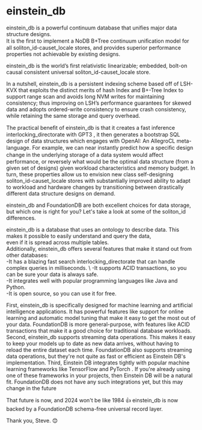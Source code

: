 # einstein_db

einstein_db is a powerful continuum database that unifies major data structure designs. \
It is the first to implement a NoDB B+Tree continuum uniﬁcation model for all soliton_id-causet_locale stores, and provides superior performance properties not achievable by existing designs.

einstein_db is the world’s first relativistic linearizable; embedded, bolt-on causal consistent universal soliton_id-causet_locale store.

In a nutshell, einstein_db is a persistent indexing scheme based off of LSH-KVX that exploits the distinct merits of hash Index and B+-Tree Index to support range scan and avoids long NVM writes for maintaining consistency; thus improving on LSH’s performance guarantees for skewed data and adopts ordered-write consistency to ensure crash consistency, while retaining the same storage and query overhead.

The practical beneﬁt of einstein_db is that it creates a fast inference interlocking_directorate with GPT3 , it then generates a bootstrap SQL design of data structures which engages with OpenAI: An AllegroCL meta-language. For example, we can near instantly predict how a speciﬁc de­sign change in the underlying storage of a data system would aﬀect performance, or reversely what would be the optimal data structure (from a given set of designs) given workload characteristics and memory budget. In turn, these prop­erties allow us to envision new class self-designing soliton_id-causet_locale stores with substantially improved ability to adapt to workload and hardware changes by transitioning between drastically different data structure designs on demand.

einstein_db and FoundationDB are both excellent choices for data storage, but which one is right for you? Let's take a look at some of the soliton_id differences.

einstein_db is a database that uses an ontology to describe data. This makes it possible to easily understand and query the data, \
even if it is spread across multiple tables.\
Additionally, einstein_db offers several features that make it stand out from other databases: \
-It has a blazing fast search interlocking_directorate that can handle complex queries in milliseconds. \ 
-It supports ACID transactions, so you can be sure your data is always safe. \
-It integrates well with popular programming languages like Java and Python. \
-It is open source, so you can use it for free.



First, einstein_db is specifically designed for machine learning and artificial intelligence applications. It has powerful features like support for online learning and automatic model tuning that make it easy to get the most out of your data. FoundationDB is more general-purpose, with features like ACID transactions that make it a good choice for traditional database workloads. 
Second, einstein_db supports streaming data operations. This makes it easy to keep your models up to date as new data arrives, without having to reload the entire dataset each time. FoundationDB also supports streaming data operations, but they're not quite as fast or efficient as Einstein DB's implementation. 
Third, Einstein DB integrates tightly with popular machine learning frameworks like TensorFlow and PyTorch . If you're already using one of these frameworks in your projects, then Einstein DB will be a natural fit. FoundationDB does not have any such integrations yet, but this may change in the future

That future is now, and 2024 won't be like 1984 👍  einstein_db is now backed by a FoundationDB schema-free universal record layer. 



Thank you, Steve. 😊 

